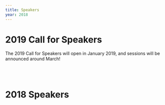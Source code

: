```yaml
---
title: Speakers
year: 2018
---
```


# 2019 Call for Speakers

<div class="icon-hr"></div>

The 2019 Call for Speakers will open in January 2019, and sessions will be announced around March!

<br><br>

# 2018 Speakers

<div class="icon-hr"></div>
<br>